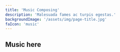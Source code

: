 ```yaml
---
title: 'Music Composing'
description: 'Malesuada fames ac turpis egestas.'
backgroundImage: '/assets/img/page-title.jpg'
faIcon: 'music'
---
```


## Music here
